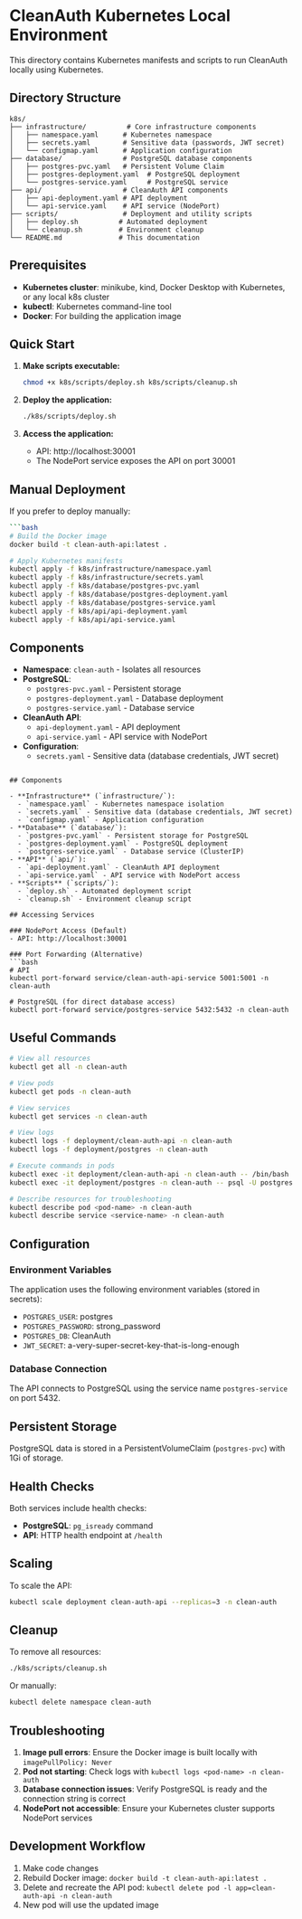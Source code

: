 # CleanAuth Kubernetes Local Environment

This directory contains Kubernetes manifests and scripts to run CleanAuth locally using Kubernetes.

## Directory Structure

```
k8s/
├── infrastructure/          # Core infrastructure components
│   ├── namespace.yaml      # Kubernetes namespace
│   ├── secrets.yaml        # Sensitive data (passwords, JWT secret)
│   └── configmap.yaml      # Application configuration
├── database/               # PostgreSQL database components
│   ├── postgres-pvc.yaml   # Persistent Volume Claim
│   ├── postgres-deployment.yaml  # PostgreSQL deployment
│   └── postgres-service.yaml     # PostgreSQL service
├── api/                    # CleanAuth API components
│   ├── api-deployment.yaml # API deployment
│   └── api-service.yaml    # API service (NodePort)
├── scripts/                # Deployment and utility scripts
│   ├── deploy.sh          # Automated deployment
│   └── cleanup.sh         # Environment cleanup
└── README.md              # This documentation
```

## Prerequisites

- **Kubernetes cluster**: minikube, kind, Docker Desktop with Kubernetes, or any local k8s cluster
- **kubectl**: Kubernetes command-line tool
- **Docker**: For building the application image

## Quick Start

1. **Make scripts executable:**
   ```bash
   chmod +x k8s/scripts/deploy.sh k8s/scripts/cleanup.sh
   ```

2. **Deploy the application:**
   ```bash
   ./k8s/scripts/deploy.sh
   ```

3. **Access the application:**
   - API: http://localhost:30001
   - The NodePort service exposes the API on port 30001

## Manual Deployment

If you prefer to deploy manually:

```bash
```bash
# Build the Docker image
docker build -t clean-auth-api:latest .

# Apply Kubernetes manifests
kubectl apply -f k8s/infrastructure/namespace.yaml
kubectl apply -f k8s/infrastructure/secrets.yaml
kubectl apply -f k8s/database/postgres-pvc.yaml
kubectl apply -f k8s/database/postgres-deployment.yaml
kubectl apply -f k8s/database/postgres-service.yaml
kubectl apply -f k8s/api/api-deployment.yaml
kubectl apply -f k8s/api/api-service.yaml
```

## Components

- **Namespace**: `clean-auth` - Isolates all resources
- **PostgreSQL**:
  - `postgres-pvc.yaml` - Persistent storage
  - `postgres-deployment.yaml` - Database deployment
  - `postgres-service.yaml` - Database service
- **CleanAuth API**:
  - `api-deployment.yaml` - API deployment
  - `api-service.yaml` - API service with NodePort
- **Configuration**:
  - `secrets.yaml` - Sensitive data (database credentials, JWT secret)
```

## Components

- **Infrastructure** (`infrastructure/`):
  - `namespace.yaml` - Kubernetes namespace isolation
  - `secrets.yaml` - Sensitive data (database credentials, JWT secret)
  - `configmap.yaml` - Application configuration
- **Database** (`database/`):
  - `postgres-pvc.yaml` - Persistent storage for PostgreSQL
  - `postgres-deployment.yaml` - PostgreSQL deployment
  - `postgres-service.yaml` - Database service (ClusterIP)
- **API** (`api/`):
  - `api-deployment.yaml` - CleanAuth API deployment
  - `api-service.yaml` - API service with NodePort access
- **Scripts** (`scripts/`):
  - `deploy.sh` - Automated deployment script
  - `cleanup.sh` - Environment cleanup script

## Accessing Services

### NodePort Access (Default)
- API: http://localhost:30001

### Port Forwarding (Alternative)
```bash
# API
kubectl port-forward service/clean-auth-api-service 5001:5001 -n clean-auth

# PostgreSQL (for direct database access)
kubectl port-forward service/postgres-service 5432:5432 -n clean-auth
```

## Useful Commands

```bash
# View all resources
kubectl get all -n clean-auth

# View pods
kubectl get pods -n clean-auth

# View services
kubectl get services -n clean-auth

# View logs
kubectl logs -f deployment/clean-auth-api -n clean-auth
kubectl logs -f deployment/postgres -n clean-auth

# Execute commands in pods
kubectl exec -it deployment/clean-auth-api -n clean-auth -- /bin/bash
kubectl exec -it deployment/postgres -n clean-auth -- psql -U postgres -d CleanAuth

# Describe resources for troubleshooting
kubectl describe pod <pod-name> -n clean-auth
kubectl describe service <service-name> -n clean-auth
```

## Configuration

### Environment Variables
The application uses the following environment variables (stored in secrets):
- `POSTGRES_USER`: postgres
- `POSTGRES_PASSWORD`: strong_password
- `POSTGRES_DB`: CleanAuth
- `JWT_SECRET`: a-very-super-secret-key-that-is-long-enough

### Database Connection
The API connects to PostgreSQL using the service name `postgres-service` on port 5432.

## Persistent Storage

PostgreSQL data is stored in a PersistentVolumeClaim (`postgres-pvc`) with 1Gi of storage.

## Health Checks

Both services include health checks:
- **PostgreSQL**: `pg_isready` command
- **API**: HTTP health endpoint at `/health`

## Scaling

To scale the API:
```bash
kubectl scale deployment clean-auth-api --replicas=3 -n clean-auth
```

## Cleanup

To remove all resources:
```bash
./k8s/scripts/cleanup.sh
```

Or manually:
```bash
kubectl delete namespace clean-auth
```

## Troubleshooting

1. **Image pull errors**: Ensure the Docker image is built locally with `imagePullPolicy: Never`
2. **Pod not starting**: Check logs with `kubectl logs <pod-name> -n clean-auth`
3. **Database connection issues**: Verify PostgreSQL is ready and the connection string is correct
4. **NodePort not accessible**: Ensure your Kubernetes cluster supports NodePort services

## Development Workflow

1. Make code changes
2. Rebuild Docker image: `docker build -t clean-auth-api:latest .`
3. Delete and recreate the API pod: `kubectl delete pod -l app=clean-auth-api -n clean-auth`
4. New pod will use the updated image
